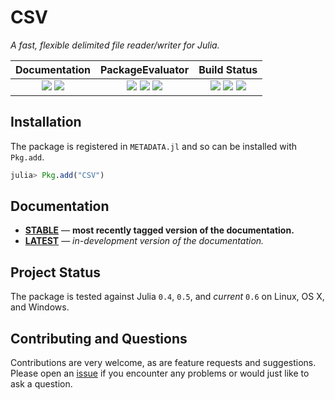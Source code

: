 
# CSV

*A fast, flexible delimited file reader/writer for Julia.*

| **Documentation**                                                               | **PackageEvaluator**                                            | **Build Status**                                                                                |
|:-------------------------------------------------------------------------------:|:---------------------------------------------------------------:|:-----------------------------------------------------------------------------------------------:|
| [![][docs-stable-img]][docs-stable-url] [![][docs-latest-img]][docs-latest-url] | [![][pkg-0.4-img]][pkg-0.4-url] [![][pkg-0.5-img]][pkg-0.5-url] [![][pkg-0.6-img]][pkg-0.6-url] | [![][travis-img]][travis-url] [![][appveyor-img]][appveyor-url] [![][codecov-img]][codecov-url] |


## Installation

The package is registered in `METADATA.jl` and so can be installed with `Pkg.add`.

```julia
julia> Pkg.add("CSV")
```

## Documentation

- [**STABLE**][docs-stable-url] &mdash; **most recently tagged version of the documentation.**
- [**LATEST**][docs-latest-url] &mdash; *in-development version of the documentation.*

## Project Status

The package is tested against Julia `0.4`, `0.5`, and *current* `0.6` on Linux, OS X, and Windows.

## Contributing and Questions

Contributions are very welcome, as are feature requests and suggestions. Please open an
[issue][issues-url] if you encounter any problems or would just like to ask a question.



[docs-latest-img]: https://img.shields.io/badge/docs-latest-blue.svg
[docs-latest-url]: https://JuliaData.github.io/CSV.jl/latest

[docs-stable-img]: https://img.shields.io/badge/docs-stable-blue.svg
[docs-stable-url]: https://JuliaData.github.io/CSV.jl/stable

[travis-img]: https://travis-ci.org/JuliaData/CSV.jl.svg?branch=master
[travis-url]: https://travis-ci.org/JuliaData/CSV.jl

[appveyor-img]: https://ci.appveyor.com/api/projects/status/wcm124d03d2ey5o2?svg=true
[appveyor-url]: https://ci.appveyor.com/project/quinnj/csv-jl-groth

[codecov-img]: https://codecov.io/gh/JuliaData/CSV.jl/branch/master/graph/badge.svg
[codecov-url]: https://codecov.io/gh/JuliaData/CSV.jl

[issues-url]: https://github.com/JuliaData/CSV.jl/issues

[pkg-0.4-img]: http://pkg.julialang.org/badges/CSV_0.4.svg
[pkg-0.4-url]: http://pkg.julialang.org/?pkg=CSV
[pkg-0.5-img]: http://pkg.julialang.org/badges/CSV_0.5.svg
[pkg-0.5-url]: http://pkg.julialang.org/?pkg=CSV
[pkg-0.6-img]: http://pkg.julialang.org/badges/CSV_0.6.svg
[pkg-0.6-url]: http://pkg.julialang.org/?pkg=CSV
